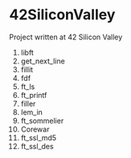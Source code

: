 # 42SiliconValley

Project written at 42 Silicon Valley

1. libft 
2. get_next_line
3. fillit
4. fdf
5. ft_ls
6. ft_printf
7. filler
8. lem_in
9. ft_sommelier
10. Corewar
11. ft_ssl_md5
12. ft_ssl_des
